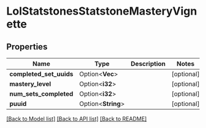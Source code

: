 # LolStatstonesStatstoneMasteryVignette

## Properties

Name | Type | Description | Notes
------------ | ------------- | ------------- | -------------
**completed_set_uuids** | Option<**Vec<String>**> |  | [optional]
**mastery_level** | Option<**i32**> |  | [optional]
**num_sets_completed** | Option<**i32**> |  | [optional]
**puuid** | Option<**String**> |  | [optional]

[[Back to Model list]](../README.md#documentation-for-models) [[Back to API list]](../README.md#documentation-for-api-endpoints) [[Back to README]](../README.md)


